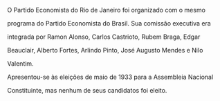 

O Partido Economista do Rio de Janeiro foi organizado com o mesmo

programa do Partido Economista do Brasil. Sua comissão executiva era

integrada por Ramon Alonso, Carlos Castrioto, Rubem Braga, Edgar

Beauclair, Alberto Fortes, Arlindo Pinto, José Augusto Mendes e Nilo

Valentim.



Apresentou-se às eleições de maio de 1933 para a Assembleia Nacional

Constituinte, mas nenhum de seus candidatos foi eleito.



